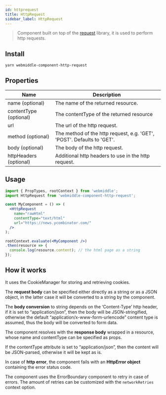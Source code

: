 ```yaml
---
id: httprequest
title: HttpRequest
sidebar_label: HttpRequest
---
```


> Component built on top of the [request](https://github.com/request/request) library, it is used to perform http requests.

## Install

```bash
yarn webmiddle-component-http-request
```

## Properties

Name                   | Description
-----------------------|------------------------------------------------------
name (optional)        | The name of the returned resource.
contentType (optional) | The contentType of the returned resource
url                    | The url of the http request.
method (optional)      | The method of the http request, e.g. 'GET', 'POST'. Defaults to 'GET'.
body (optional)        | The body of the http request.
httpHeaders (optional) | Additional http headers to use in the http request.

## Usage

```jsx
import { PropTypes, rootContext } from 'webmiddle';
import HttpRequest from 'webmiddle-component-http-request';

const MyComponent = () => (
  <HttpRequest
    name="rawHtml"
    contentType="text/html"
    url="https://news.ycombinator.com/"
  />
);

rootContext.evaluate(<MyComponent />)
.then(resource => {
  console.log(resource.content); // the html page as a string
});
```

## How it works

It uses the CookieManager for storing and retrieving cookies.

The **request body** can be specified either directly as a string or as
a JSON object, in the latter case it will be converted to a string by
the component.

The **body conversion** to string depends on the ‘Content-Type’ http
header, if it is set to “application/json”, then the body will be
JSON-stringified, otherwise the default
“application/x-www-form-urlencode” content type is assumed, thus the
body will be converted to form data.

The component resolves with the **response body** wrapped in a resource,
whose name and contentType can be specified as props.

If the contentType attribute is set to “application/json”, then the
content will be JSON-parsed, otherwise it will be kept as is.

In case of **http error**, the component fails with an **HttpError
object** containing the error status code.

The component uses the ErrorBoundary component to retry in case of
errors.
The amount of retries can be customized with the `networkRetries` context option.
